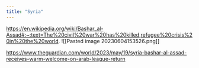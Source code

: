 ```yaml
---
title: "Syria"
---
```

https://en.wikipedia.org/wiki/Bashar_al-Assad#:~:text=The%20civil%20war%20has%20killed,refugee%20crisis%20in%20the%20world.
![[Pasted image 20230604153526.png]]

https://www.theguardian.com/world/2023/may/19/syria-bashar-al-assad-receives-warm-welcome-on-arab-league-return